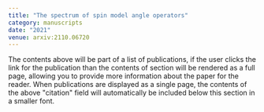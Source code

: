 ```yaml
---
title: "The spectrum of spin model angle operators"
category: manuscripts
date: "2021"
venue: arxiv:2110.06720
---
```


The contents above will be part of a list of publications, if the user clicks the link for the publication than the contents of section will be rendered as a full page, allowing you to provide more information about the paper for the reader. When publications are displayed as a single page, the contents of the above "citation" field will automatically be included below this section in a smaller font.
